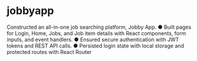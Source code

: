 # jobbyapp
Constructed an all-in-one job searching platform, Jobby App. ● Built pages for Login, Home, Jobs, and Job item details with React components, form inputs, and event handlers. ● Ensured secure authentication with JWT tokens and REST API calls. ● Persisted login state with local storage and protected routes with React Router

